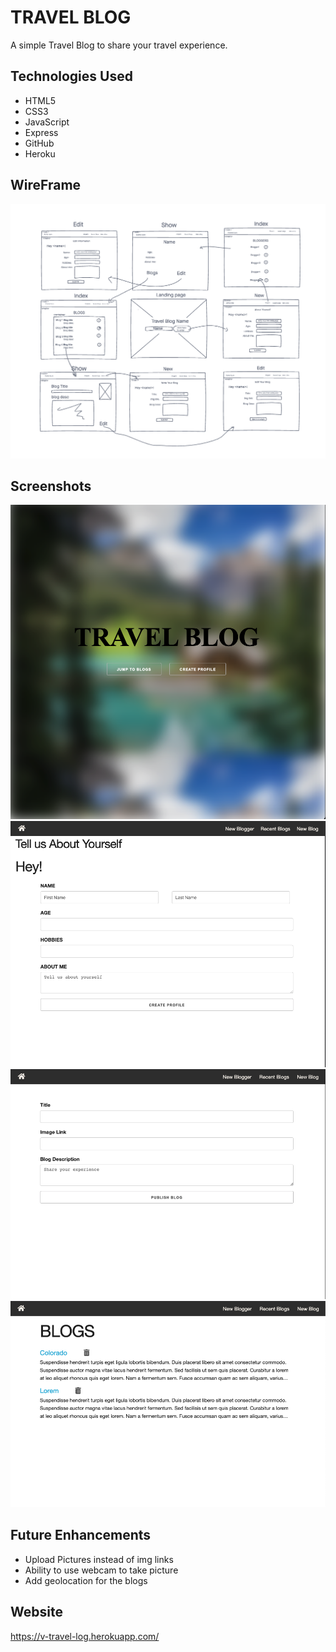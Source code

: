 # TRAVEL BLOG

A simple Travel Blog to share your travel experience.

## Technologies Used
- HTML5
- CSS3
- JavaScript
- Express
- GitHub
- Heroku

## WireFrame
![screenshot](img/Wireframe.png)

## Screenshots
![screenshot](img/landing-page.png)
![screenshot](img/new-profile.png)
![screenshot](img/publish-blog.png)
![screenshot](img/blogs.png)

## Future Enhancements
- Upload Pictures instead of img links
- Ability to use webcam to take picture
- Add geolocation for the blogs

## Website
https://v-travel-log.herokuapp.com/